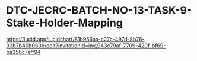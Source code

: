 # DTC-JECRC-BATCH-NO-13-TASK-9-Stake-Holder-Mapping
https://lucid.app/lucidchart/81b956aa-c27c-497d-8b76-93b7b40b063e/edit?invitationId=inv_943c79af-7709-420f-bf69-ba356c7aff94
